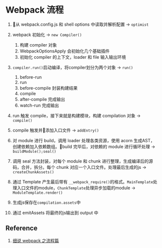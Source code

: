 # Webpack 流程

<!-- ![](./img/webpack%20progress.jpg) -->

1. 从 webpack.config.js 和 shell options 中读取并解析配置 -> `optimist`
2. webpack 初始化 -> `new Compiler()`
   1. 构建 compiler 对象
   2. WebpackOptionsApply 会初始化几个基础插件
   3. 初始化 compiler 的上下文，loader 和 file 输入输出环境

3. `compiler.run()`启动编译，将compiler划分为两个对象 -> `run()`
   1. before-run 
   2. run
   3. before-compile 封装构建结果
   4. compile
   5. after-compile 完成输出
   6. watch-run 完成输出
   
4. run 触发 compile，接下来就是构建模块，构建 compilation 对象 -> `compile()`
5. compile 触发并添加入口文件 -> `addEntry()`
6. 对 module 进行 build，调用 loader 处理各类资源，使用 acorn 生成AST，创建依赖加入依赖数组。build 完毕后，对依赖的 module 进行循环处理 -> `buildModule();seal()`
7. 调用 seal 方法封装，对每个 module 和 chunk 进行整理，生成编译后的源码，合并，拆分。每个 chunk 对应一个入口文件。处理最后生成的js -> `createChunkAssets()`
8. 通过 Template 产生最后带有 `__webpack_require()`的格式。`MainTemplate`处理入口文件的module，`ChunkTemplate`处理异步加载的module -> `ModuleTemplate.render()`
9.  生成js保存在`compilation.assets`中
10. 通过 emitAssets 将最终的js输出到 output 中

## Reference

1. [细说 webpack 之流程篇](https://fed.taobao.org/blog/2016/09/10/webpack-flow/)